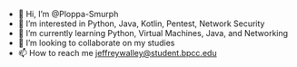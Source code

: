 - 👋 Hi, I’m @Ploppa-Smurph
- 👀 I’m interested in Python, Java, Kotlin, Pentest, Network Security
- 🌱 I’m currently learning Python, Virtual Machines, Java, and Networking
- 💞️ I’m looking to collaborate on my studies
- 📫 How to reach me jeffreywalley@student.bpcc.edu

<!---
Ploppa-Smurph/Ploppa-Smurph is a ✨ special ✨ repository because its `README.md` (this file) appears on your GitHub profile.
You can click the Preview link to take a look at your changes.
--->
